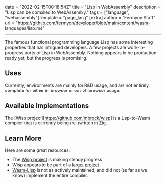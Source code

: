 date = "2022-02-15T00:18:54Z"
title = "Lisp in WebAssembly"
description = "Lisp can be compiled to WebAssembly."
tags = ["language", "webassembly"]
template = "page_lang"
[extra]
author = "Fermyon Staff"
url = "https://github.com/fermyon/developer/blob/main/content/wasm-languages/lisp.md"

---

The famous functional programming language Lisp has some interesting properties that has intrigued developers. A few projects are work-in-progress ports of Lisp in WebAssembly. Nothing appears to be production-ready yet, but the progress is promising.

## Uses

Currently, environments are mainly for R&D usage, and are not entirely complete for either in-browser or out-of-browser usage.

## Available Implementations

The [Wisp project][https://github.com/mbrock/wisp] is a Lisp-to-Wasm compiler that is currently being (re-)written in [Zig](/wasm-languages/zig).

## Learn More

Here are some great resources:

- The [Wisp project](https://github.com/mbrock/wisp) is making steady progress
- Wisp appears to be part of a [larger project](https://github.com/nodfur/os)
- [Wasm-Lisp](https://github.com/rolfrm/wasm-lisp) is not as actively maintained, and did not (as far as we know) implement the entire compiler.